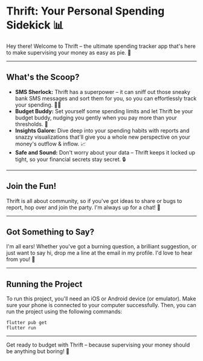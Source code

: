 # Thrift: Your Personal Spending Sidekick 📊
Hey there! Welcome to Thrift – the ultimate spending tracker app that's here to make supervising your money as easy as pie. 🥧

<hr>


## What's the Scoop?
- **SMS Sherlock:** Thrift has a superpower – it can sniff out those sneaky bank SMS messages and sort them for you, so you can effortlessly track your spending. 🕵️‍♂️
- **Budget Buddy:** Set yourself some spending limits and let Thrift be your budget buddy, nudging you gently when you pay more than your thresholds. 💸
- **Insights Galore:** Dive deep into your spending habits with reports and snazzy visualizations that'll give you a whole new perspective on your money's outflow & inflow. 📈
- **Safe and Sound:** Don't worry about your data – Thrift keeps it locked up tight, so your financial secrets stay secret. 🔒

<hr>

## Join the Fun!
Thrift is all about community, so if you've got ideas to share or bugs to report, hop over and join the party. I'm always up for a chat! 💬

<hr>

## Got Something to Say?
I'm all ears! Whether you've got a burning question, a brilliant suggestion, or just want to say hi, drop me a line at the email in my profile. I'd love to hear from you! 📧

<hr>

## Running the Project
To run this project, you'll need an iOS or Android device (or emulator). Make sure your phone is connected to your computer successfully. Then, you can run the project using the following commands:

```
flutter pub get
flutter run
```

<hr>

Get ready to budget with Thrift – because supervising your money should be anything but boring! 🚀




